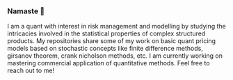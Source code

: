 ### Namaste 🙏

I am a quant with interest in risk management and modelling by studying the intricacies involved in the statistical properties of complex structured products. My repositories share some of my work on basic quant pricing models based on stochastic concepts like finite difference methods, girsanov theorem, crank nicholson methods, etc. I am currently working on mastering commercial application of quantitative methods. Feel free to reach out to me!
